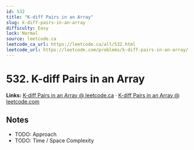 ```yaml
--- 
id: 532
title: "K-diff Pairs in an Array"
slug: k-diff-pairs-in-an-array
difficulty: Easy
lock: Normal
source: leetcode.ca
leetcode_ca_url: https://leetcode.ca/all/532.html
leetcode_url: https://leetcode.com/problems/k-diff-pairs-in-an-array/
---
```


# 532. K-diff Pairs in an Array

**Links:** [K-diff Pairs in an Array @ leetcode.ca](https://leetcode.ca/all/532.html) · [K-diff Pairs in an Array @ leetcode.com](https://leetcode.com/problems/k-diff-pairs-in-an-array/)

## Notes
- TODO: Approach
- TODO: Time / Space Complexity

